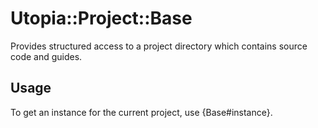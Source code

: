 # Utopia::Project::Base

Provides structured access to a project directory which contains source code and guides.

## Usage

To get an instance for the current project, use {Base#instance}.
